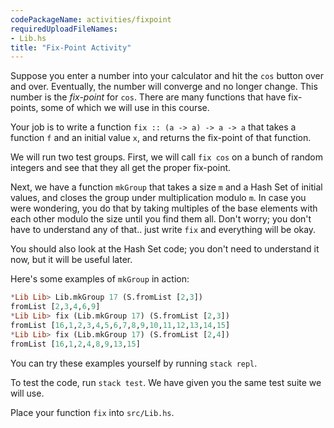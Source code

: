 ```yaml
---
codePackageName: activities/fixpoint
requiredUploadFileNames:
- Lib.hs
title: "Fix-Point Activity"
---
```


Suppose you enter a number into your calculator and hit the `cos` button
over and over.  Eventually, the number will converge and no longer change.
This number is the *fix-point* for `cos`.  There are many functions that
have fix-points, some of which we will use in this course.

Your job is to write a function `fix :: (a -> a) -> a -> a` that takes
a function `f` and an initial value `x`, and returns the fix-point of
that function.

We will run two test groups.  First, we will call `fix cos` on a bunch
of random integers and see that they all get the proper fix-point.

Next, we have a function `mkGroup` that takes a size `m` and a Hash Set of
initial values, and closes the group under multiplication modulo `m`.
In case you were wondering, you do that by taking multiples of the base
elements with each other modulo the size until you find them all.
Don't worry; you don't have to understand any of that.. just write `fix`
and everything will be okay.

You should also look at the Hash Set code; you don't need to understand
it now, but it will be useful later.

Here's some examples of `mkGroup` in action:

```haskell
*Lib Lib> Lib.mkGroup 17 (S.fromList [2,3])                                                                                                                   
fromList [2,3,4,6,9]                                                                                                                                          
*Lib Lib> fix (Lib.mkGroup 17) (S.fromList [2,3])                                                                                                             
fromList [16,1,2,3,4,5,6,7,8,9,10,11,12,13,14,15]                                                                                                             
*Lib Lib> fix (Lib.mkGroup 17) (S.fromList [2,4])                                                                                                             
fromList [16,1,2,4,8,9,13,15]
```
You can try these examples yourself by running `stack repl`.

To test the code, run `stack test`.  We have given you the same test suite
we will use.

Place your function `fix` into `src/Lib.hs`. 
